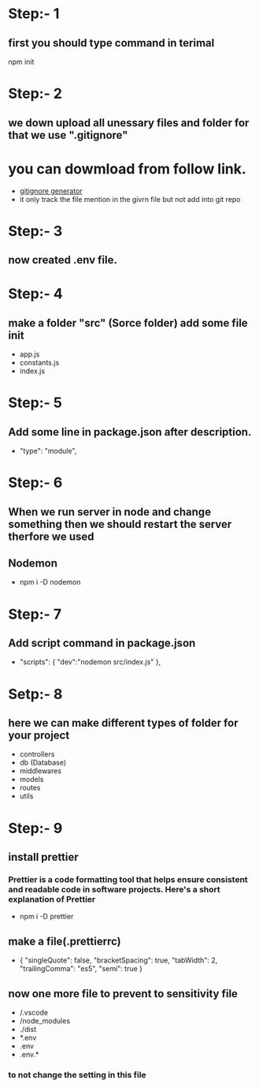 # Step:- 1
## first you should type command in terimal
 npm init



# Step:- 2
## we down upload all unessary files and folder for that we use ".gitignore"
# you can dowmload from follow link.
- [gitignore generator](https://www.toptal.com/developers/gitignore)
- it only track the file mention in the givrn file but not add into git repo 


# Step:- 3
## now created .env file.


# Step:- 4
## make a folder "src" (Sorce folder) add some file init 
 - app.js
 - constants.js
 - index.js


# Step:- 5
## Add some line in package.json after description.
 - "type": "module",


# Step:- 6 
## When we run server in node and change something then we should restart the server therfore we used 
## Nodemon
 - npm i -D nodemon

# Step:- 7
## Add script command in package.json
 - "scripts": {
    "dev":"nodemon src/index.js"
  },


# Setp:- 8
## here we can make different types of folder for your project 
 - controllers
 - db (Database)
 - middlewares 
 - models 
 - routes 
 - utils 

# Step:- 9
## install prettier 
### Prettier is a code formatting tool that helps ensure consistent and readable code in software projects. Here's a short explanation of Prettier
 - npm i -D prettier
## make a file(.prettierrc) 
- {
    "singleQuote": false,
    "bracketSpacing": true,
    "tabWidth": 2,
    "trailingComma": "es5",
    "semi": true
  }
## now one more file to prevent to sensitivity file
- /.vscode
- /node_modules
- ./dist
- *.env
- .env
- .env.*
### to not change the setting in this file 